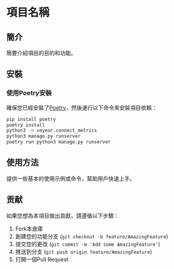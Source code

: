 # 項目名稱

## 簡介
簡要介紹項目的目的和功能。

## 安裝

### 使用Poetry安裝
確保您已經安裝了[Poetry](https://python-poetry.org/)，然後運行以下命令來安裝項目依賴：

```bash
pip install poetry
poetry install
python3 -m voyeur.connect_metrics
python3 manage.py runserver
poetry run python3 manage.py runserver
```

## 使用方法
提供一些基本的使用示例或命令，幫助用戶快速上手。

## 贡献
如果您想為本項目做出貢獻，請遵循以下步驟：

1. Fork本倉庫
2. 創建您的功能分支 (`git checkout -b feature/AmazingFeature`)
3. 提交您的更改 (`git commit -m 'Add some AmazingFeature'`)
4. 推送到分支 (`git push origin feature/AmazingFeature`)
5. 打開一個Pull Request

